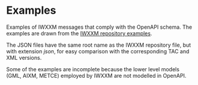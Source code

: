 # Examples
Examples of IWXXM messages that comply with the OpenAPI schema. The examples are drawn from the [IWXXM repository examples](https://schemas.wmo.int/iwxxm/2023-1/examples/).

The JSON files have the same root name as the IWXXM repository file, but with extension _json_, for easy comparison with the corresponding TAC and XML versions.

Some of the examples are incomplete because the lower level models (GML, AIXM, METCE) employed by IWXXM are not modelled in OpenAPI.